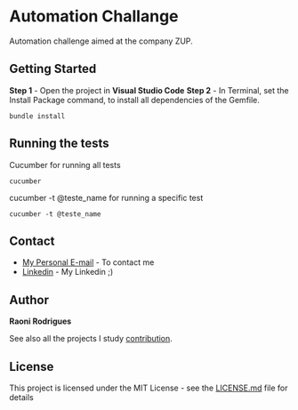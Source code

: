 # Automation Challange

Automation challenge aimed at the company ZUP.

## Getting Started

**Step 1** - Open the project in **Visual Studio Code**
**Step 2** - In Terminal, set the Install Package command, to install all dependencies of the Gemfile.

```
bundle install
```

## Running the tests

Cucumber for running all tests

```
cucumber
```

cucumber -t @teste_name for running a specific test


```
cucumber -t @teste_name
```

## Contact

* [My Personal E-mail](raoni.rodriguess@gmail.com) - To contact me
* [Linkedin](https://www.linkedin.com/in/raoniokabayashi/) - My Linkedin ;)

## Author

**Raoni Rodrigues**

See also all the projects I study [contribution](https://github.com/raoniokabayashirodrigues).

## License

This project is licensed under the MIT License - see the [LICENSE.md](LICENSE.md) file for details